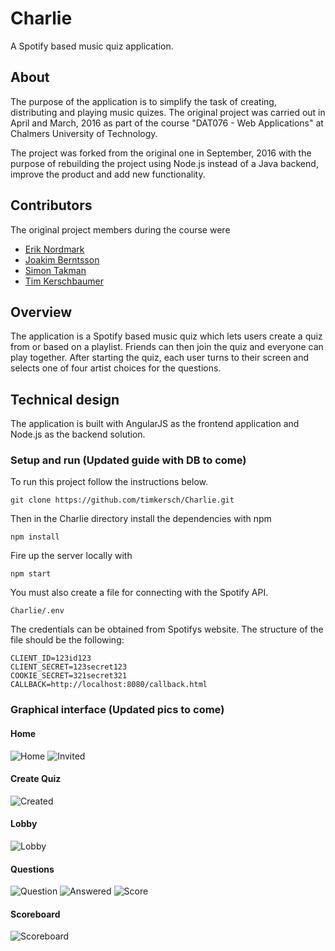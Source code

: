 # Charlie
A Spotify based music quiz application.

## About
The purpose of the application is to simplify the task of creating, distributing and playing music quizes.
The original project was carried out in April and March, 2016 as part of the course "DAT076 - Web Applications" at Chalmers University of Technology.

The project was forked from the original one in September, 2016 with the purpose of rebuilding the project using Node.js instead of a Java backend, improve the product and add new functionality.

## Contributors
The original project members during the course were
- [Erik Nordmark](https://github.com/hxmn)
- [Joakim Berntsson](https://github.com/jcberntsson)
- [Simon Takman](https://github.com/SimonTakman)
- [Tim Kerschbaumer](https://github.com/timkersch)

## Overview
The application is a Spotify based music quiz which lets users create a quiz from or based on a playlist.
Friends can then join the quiz and everyone can play together. After starting the quiz, each user turns to their screen
and selects one of four artist choices for the questions.

## Technical design
The application is built with AngularJS as the frontend application and Node.js as the backend solution.

### Setup and run (Updated guide with DB to come)
To run this project follow the instructions below.
```
git clone https://github.com/timkersch/Charlie.git
```
Then in the Charlie directory install the dependencies with npm
```
npm install
```
Fire up the server locally with
```
npm start
```

You must also create a file for connecting with the Spotify API.
```
Charlie/.env
```
The credentials can be obtained from Spotifys website.
The structure of the file should be the following:
```
CLIENT_ID=123id123
CLIENT_SECRET=123secret123
COOKIE_SECRET=321secret321
CALLBACK=http://localhost:8080/callback.html
```

### Graphical interface (Updated pics to come)

#### Home
![Home](docs/images/home.png)
![Invited](docs/images/invited.png)

#### Create Quiz
![Created](docs/images/create-quiz.png)

#### Lobby
![Lobby](docs/images/lobby.png)

#### Questions
![Question](docs/images/question.png)
![Answered](docs/images/answered.png)
![Score](docs/images/score.png)

#### Scoreboard
![Scoreboard](docs/images/scoreboard.png)